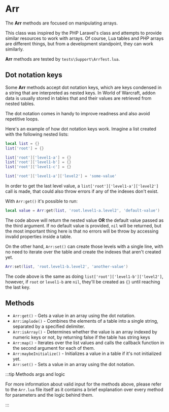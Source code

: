 # Arr

The **Arr** methods are focused on manipulating arrays.

This class was inspired by the PHP Laravel's class and attempts to provide
similar resources to work with arrays. Of course, Lua tables and PHP arrays
are different things, but from a development standpoint, they can work 
similarly.

**Arr** methods are tested by `tests\Support\ArrTest.lua`.

## Dot notation keys

Some **Arr** methods accept dot notation keys, which are keys condensed in 
a string that are interpreted as nested keys. In World of Warcraft, addon 
data is usually stored in tables that and their values are retrieved from 
nested tables.

The dot notation comes in handy to improve readness and also avoid 
repetitive loops.

Here's an example of how dot notation keys work. Imagine a list created 
with the following nested lists:

```lua
local list = {}
list['root'] = {}

list['root']['level1-a'] = {}
list['root']['level1-b'] = {}
list['root']['level1-c'] = {}

list['root']['level1-a']['level2'] = 'some-value'
```

In order to get the last level value, a `list['root']['level1-a']['level2']`
call is made, that could also throw errors if any of the indexes don't 
exist.

With `Arr:get()` it's possible to run:

```lua
local value = Arr:get(list, 'root.level1-a.level2', 'default-value')
```

The code above will return the nested value **OR** the default value passed 
as the third argument. If no default value is provided, `nil` will be 
returned, but the most important thing here is that no errors will be throw
by accessing invalid properties inside a table.

On the other hand, `Arr:set()` can create those levels with a single line, 
with no need to iterate over the table and create the indexes that aren't
created yet.

```lua
Arr:set(list, 'root.level1-b.level2', 'another-value')
```

The code above is the same as doing `list['root']['level1-b']['level2']`,
however, if `root` or `level1-b` are `nil`, they'll be created as `{}` until
reaching the last key.

## Methods

* `Arr:get()` - Gets a value in an array using the dot notation.
* `Arr:implode()` - Combines the elements of a table into a single string,
separated by a specified delimiter.
* `Arr:isArray()` - Determines whether the value is an array indexed by numeric keys or not, by returning false if the table has string keys
* `Arr:map()` - Iterates over the list values and calls the callback
function in the second argument for each of them.
* `Arr:maybeInitialize()` - Initializes a value in a table if it's not 
initialized yet.
* `Arr:set()` - Sets a value in an array using the dot notation.

:::tip Methods args and logic

For more information about valid input for the methods above, please refer
to the `Arr.lua` file itself as it contains a brief explanation over every
method for parameters and the logic behind them.

:::